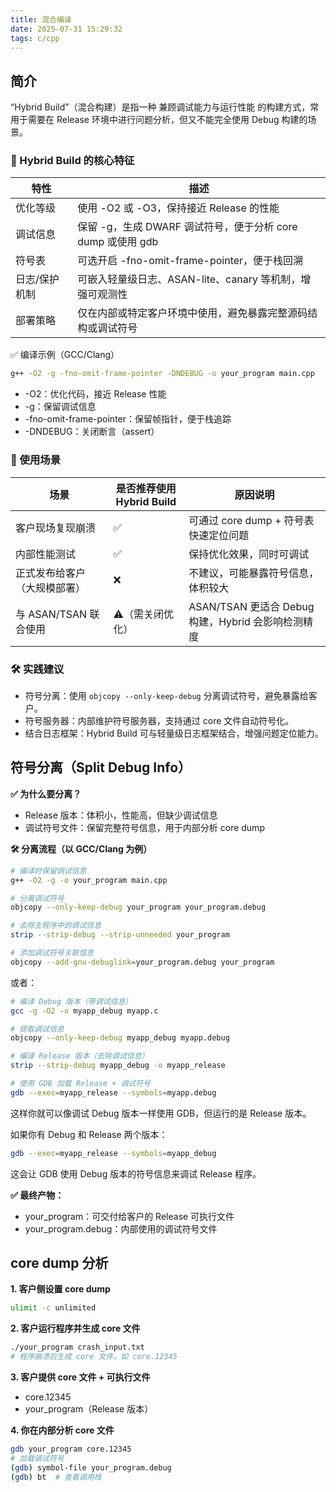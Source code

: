 ```yaml
---
title: 混合编译
date: 2025-07-31 15:29:32
tags: c/cpp
---
```


## 简介

“Hybrid Build”（混合构建）是指一种 兼顾调试能力与运行性能 的构建方式，常用于需要在 Release 环境中进行问题分析，但又不能完全使用 Debug 构建的场景。

### 🧩 Hybrid Build 的核心特征

| 特性          | 描述                                                         |
|---------------|--------------------------------------------------------------|
| 优化等级      | 使用 -O2 或 -O3，保持接近 Release 的性能                     |
| 调试信息      | 保留 -g，生成 DWARF 调试符号，便于分析 core dump 或使用 gdb  |
| 符号表        | 可选开启 -fno-omit-frame-pointer，便于栈回溯                 |
| 日志/保护机制 | 可嵌入轻量级日志、ASAN-lite、canary 等机制，增强可观测性     |
| 部署策略      | 仅在内部或特定客户环境中使用，避免暴露完整源码结构或调试符号 |

✅ 编译示例（GCC/Clang）

```bash
g++ -O2 -g -fno-omit-frame-pointer -DNDEBUG -o your_program main.cpp
```

- -O2：优化代码，接近 Release 性能
- -g：保留调试信息
- -fno-omit-frame-pointer：保留帧指针，便于栈追踪
- -DNDEBUG：关闭断言（assert）

### 🎯 使用场景

| 场景                         | 是否推荐使用 Hybrid Build | 原因说明                                           |
|------------------------------|---------------------------|----------------------------------------------------|
| 客户现场复现崩溃             | ✅                         | 可通过 core dump + 符号表快速定位问题              |
| 内部性能测试                 | ✅                         | 保持优化效果，同时可调试                           |
| 正式发布给客户（大规模部署） | ❌                         | 不建议，可能暴露符号信息，体积较大                 |
| 与 ASAN/TSAN 联合使用        | ⚠️（需关闭优化）           | ASAN/TSAN 更适合 Debug 构建，Hybrid 会影响检测精度 |


### 🛠️ 实践建议

- 符号分离：使用 `objcopy --only-keep-debug` 分离调试符号，避免暴露给客户。
- 符号服务器：内部维护符号服务器，支持通过 core 文件自动符号化。
- 结合日志框架：Hybrid Build 可与轻量级日志框架结合，增强问题定位能力。


## 符号分离（Split Debug Info）

**✅ 为什么要分离？**
- Release 版本：体积小，性能高，但缺少调试信息
- 调试符号文件：保留完整符号信息，用于内部分析 core dump

**🛠️ 分离流程（以 GCC/Clang 为例）**

```bash
# 编译时保留调试信息
g++ -O2 -g -o your_program main.cpp

# 分离调试符号
objcopy --only-keep-debug your_program your_program.debug

# 去除主程序中的调试信息
strip --strip-debug --strip-unneeded your_program

# 添加调试符号关联信息
objcopy --add-gnu-debuglink=your_program.debug your_program
```

或者：

```bash
# 编译 Debug 版本（带调试信息）
gcc -g -O2 -o myapp_debug myapp.c

# 提取调试信息
objcopy --only-keep-debug myapp_debug myapp.debug

# 编译 Release 版本（去除调试信息）
strip --strip-debug myapp_debug -o myapp_release

# 使用 GDB 加载 Release + 调试符号
gdb --exec=myapp_release --symbols=myapp.debug
```

这样你就可以像调试 Debug 版本一样使用 GDB，但运行的是 Release 版本。


如果你有 Debug 和 Release 两个版本：

```bash
gdb --exec=myapp_release --symbols=myapp_debug
```

这会让 GDB 使用 Debug 版本的符号信息来调试 Release 程序。

**✅ 最终产物：**

- your_program：可交付给客户的 Release 可执行文件
- your_program.debug：内部使用的调试符号文件


## core dump 分析

**1. 客户侧设置 core dump**

```bash
ulimit -c unlimited
```

**2. 客户运行程序并生成 core 文件**

```bash
./your_program crash_input.txt
# 程序崩溃后生成 core 文件，如 core.12345
```

**3. 客户提供 core 文件 + 可执行文件**

   - core.12345
   - your_program（Release 版本）

**4. 你在内部分析 core 文件**

```bash
gdb your_program core.12345
# 加载调试符号
(gdb) symbol-file your_program.debug
(gdb) bt  # 查看调用栈
```
